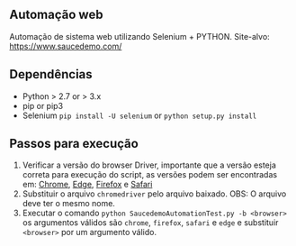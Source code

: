 ## Automação web 
Automação de sistema web utilizando Selenium + PYTHON. 
Site-alvo: https://www.saucedemo.com/

## Dependências
- Python > 2.7 or > 3.x
- pip or pip3
- Selenium ```pip install -U selenium``` or ```python setup.py install```

## Passos para execução
1. Verificar a versão do browser Driver, importante que a versão esteja correta para execução do script, as versões podem ser encontradas em: [Chrome](https://sites.google.com/a/chromium.org/chromedriver/downloads), [Edge](https://developer.microsoft.com/en-us/microsoft-edge/tools/webdriver/), [Firefox](https://github.com/mozilla/geckodriver/releases) e [Safari](https://webkit.org/blog/6900/webdriver-support-in-safari-10/)
2. Substituir o arquivo ```chromedriver``` pelo arquivo baixado. OBS: O arquivo deve ter o mesmo nome.
3. Executar o comando ```python SaucedemoAutomationTest.py -b <browser>``` os argumentos válidos são ```chrome```, ```firefox```, ```safari``` e ```edge``` e substituir ```<browser>``` por um argumento válido.
